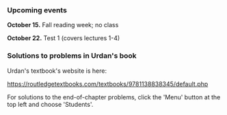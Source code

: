 

### Upcoming events

**October 15.** Fall reading week; no class

**October 22.**  Test 1 (covers lectures 1-4)


### Solutions to problems in Urdan's book

Urdan's textbook's website is here:

https://routledgetextbooks.com/textbooks/9781138838345/default.php

For solutions to the end-of-chapter problems, click the 'Menu' button at the top left and choose 'Students'.
